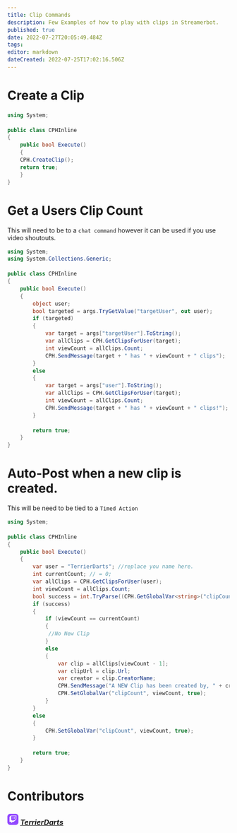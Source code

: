 ```yaml
---
title: Clip Commands
description: Few Examples of how to play with clips in Streamerbot.
published: true
date: 2022-07-27T20:05:49.484Z
tags: 
editor: markdown
dateCreated: 2022-07-25T17:02:16.506Z
---
```


# Create a Clip
```cs
using System;

public class CPHInline
{
    public bool Execute()
    {
    CPH.CreateClip();
    return true;
    }
}
```

# Get a Users Clip Count
This will need to be to a `chat command` however it can be used if you use video shoutouts.
```cs
using System;
using System.Collections.Generic;

public class CPHInline
{
    public bool Execute()
    {
        object user;
        bool targeted = args.TryGetValue("targetUser", out user);
        if (targeted)
        {
            var target = args["targetUser"].ToString();
            var allClips = CPH.GetClipsForUser(target);
            int viewCount = allClips.Count;
            CPH.SendMessage(target + " has " + viewCount + " clips");
        }
        else
        {
            var target = args["user"].ToString();
            var allClips = CPH.GetClipsForUser(target);
            int viewCount = allClips.Count;
            CPH.SendMessage(target + " has " + viewCount + " clips!");
        }

        return true;
    }
}
```

# Auto-Post when a new clip is created.
This will be need to be tied to a `Timed Action`
```cs
using System;

public class CPHInline
{
    public bool Execute()
    {
        var user = "TerrierDarts"; //replace you name here.
        int currentCount; // = 0;
        var allClips = CPH.GetClipsForUser(user);
        int viewCount = allClips.Count;
        bool success = int.TryParse((CPH.GetGlobalVar<string>("clipCount")), out currentCount);
        if (success)
        {
            if (viewCount == currentCount)
            {
             //No New Clip
            }
            else
            {
                var clip = allClips[viewCount - 1];
                var clipUrl = clip.Url;
                var creator = clip.CreatorName;
                CPH.SendMessage("A NEW Clip has been created by, " + creator + " " + clipUrl);
                CPH.SetGlobalVar("clipCount", viewCount, true);
            }
        }
        else
        {
            CPH.SetGlobalVar("clipCount", viewCount, true);
        }

        return true;
    }
}
```

# Contributors
### <img src="/logos/twitch-6860918_1280.png" height=25></img> [*TerrierDarts*](https://www.twitch.tv/terrierdarts)

